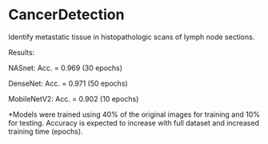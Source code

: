 # CancerDetection
Identify metastatic tissue in histopathologic scans of lymph node sections.


Results: 

NASnet: Acc. = 0.969 (30 epochs)

DenseNet: Acc. = 0.971 (50 epochs)

MobileNetV2: Acc. = 0.902 (10 epochs)

*Models were trained using 40% of the original images for training and 10% for testing. Accuracy is expected to increase with full dataset and increased training time (epochs).

